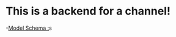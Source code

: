 # This is a backend for a channel!

-[Model Schema :](https://app.eraser.io/workspace/Wf8g2CFxADS09FHitjIB)s